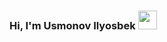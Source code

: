 ### Hi, I'm Usmonov Ilyosbek <img src="https://medis.giphy.com/media/hvRJCLFzcasrR4ia7z/giphy.gif" width="30px">

